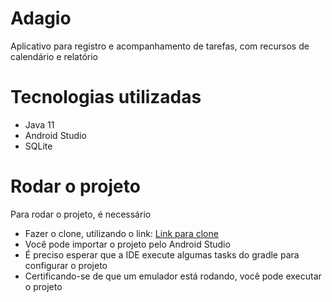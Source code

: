 # Adagio

 Aplicativo para registro e acompanhamento de tarefas, com recursos de calendário e relatório

# Tecnologias utilizadas

- Java 11
- Android Studio
- SQLite

# Rodar o projeto

 Para rodar o projeto, é necessário

- Fazer o clone, utilizando o link: <a href="https://github.com/Adriano-Ivan/AdagioAgendaDigital">Link para clone</a>
- Você pode importar o projeto pelo Android Studio
- É preciso esperar que a IDE execute algumas tasks do gradle para configurar o projeto
- Certificando-se de que um emulador está rodando, você pode executar o projeto